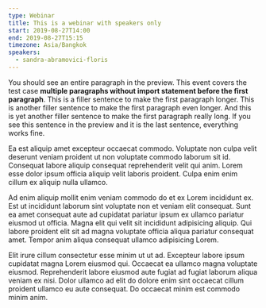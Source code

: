 ```yaml
---
type: Webinar
title: This is a webinar with speakers only
start: 2019-08-27T14:00
end: 2019-08-27T15:15
timezone: Asia/Bangkok
speakers:
  - sandra-abramovici-floris
---
```


You should see an entire paragraph in the preview. This event covers the test
case **multiple paragraphs without import statement before the first
paragraph**. This is a filler sentence to make the first paragraph longer. This
is another filler sentence to make the first paragraph even longer. And this is
yet another filler sentence to make the first paragraph really long. If you see
this sentence in the preview and it is the last sentence, everything works fine.

Ea est aliquip amet excepteur occaecat commodo. Voluptate non culpa velit
deserunt veniam proident ut non voluptate commodo laborum sit id. Consequat
labore aliquip consequat reprehenderit velit qui anim. Lorem esse dolor ipsum
officia aliquip velit laboris proident. Culpa enim enim cillum ex aliquip nulla
ullamco.

Ad enim aliquip mollit enim veniam commodo do et ex Lorem incididunt ex. Est ut
incididunt laborum sint voluptate non et veniam elit consequat. Sunt ea amet
consequat aute ad cupidatat pariatur ipsum ex ullamco pariatur eiusmod ut
officia. Magna elit qui velit sit incididunt adipisicing aliquip. Qui labore
proident elit sit ad magna voluptate officia aliqua pariatur consequat amet.
Tempor anim aliqua consequat ullamco adipisicing Lorem.

Elit irure cillum consectetur esse minim ut ut ad. Excepteur labore ipsum
cupidatat magna Lorem eiusmod qui. Occaecat ea ullamco magna voluptate eiusmod.
Reprehenderit labore eiusmod aute fugiat ad fugiat laborum aliqua veniam ex
nisi. Dolor ullamco ad elit do dolore enim sint occaecat cillum proident ullamco
eu aute consequat. Do occaecat minim est commodo minim anim.
